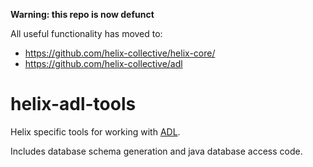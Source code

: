 **Warning: this repo is now defunct**

All useful functionality has moved to:

* https://github.com/helix-collective/helix-core/
* https://github.com/helix-collective/adl

# helix-adl-tools

Helix specific tools for working with [ADL][].

Includes database schema generation and java database access code. 

[ADL]: https://github.com/timbod7/adl
